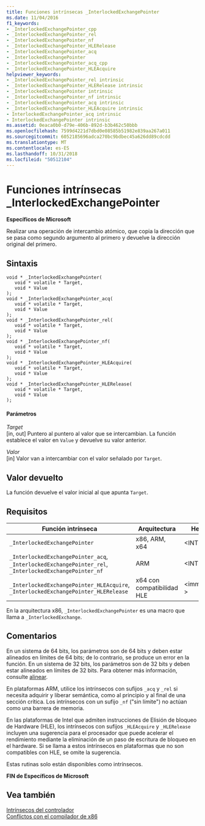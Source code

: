 ```yaml
---
title: Funciones intrínsecas _InterlockedExchangePointer
ms.date: 11/04/2016
f1_keywords:
- _InterlockedExchangePointer_cpp
- _InterlockedExchangePointer_rel
- _InterlockedExchangePointer_nf
- _InterlockedExchangePointer_HLERelease
- _InterlockedExchangePointer_acq
- _InterlockedExchangePointer
- _InterlockedExchangePointer_acq_cpp
- _InterlockedExchangePointer_HLEAcquire
helpviewer_keywords:
- _InterlockedExchangePointer_rel intrinsic
- _InterlockedExchangePointer_HLERelease intrinsic
- _InterlockedExchangePointer intrinsic
- _InterlockedExchangePointer_nf intrinsic
- _InterlockedExchangePointer_acq intrinsic
- _InterlockedExchangePointer_HLEAcquire intrinsic
- InterlockedExchangePointer_acq intrinsic
- InterlockedExchangePointer intrinsic
ms.assetid: 0eaca0b0-d79e-406b-892d-b3b462c50bbb
ms.openlocfilehash: 7599d4221d7dbd0e08585b51982e839aa267a011
ms.sourcegitcommit: 6052185696adca270bc9bdbec45a626dd89cdcdd
ms.translationtype: MT
ms.contentlocale: es-ES
ms.lasthandoff: 10/31/2018
ms.locfileid: "50512104"
---
```

# <a name="interlockedexchangepointer-intrinsic-functions"></a>Funciones intrínsecas _InterlockedExchangePointer

**Específicos de Microsoft**

Realizar una operación de intercambio atómico, que copia la dirección que se pasa como segundo argumento al primero y devuelve la dirección original del primero.

## <a name="syntax"></a>Sintaxis

```
void * _InterlockedExchangePointer(
   void * volatile * Target,
   void * Value
);
void * _InterlockedExchangePointer_acq(
   void * volatile * Target,
   void * Value
);
void * _InterlockedExchangePointer_rel(
   void * volatile * Target,
   void * Value
);
void * _InterlockedExchangePointer_nf(
   void * volatile * Target,
   void * Value
);
void * _InterlockedExchangePointer_HLEAcquire(
   void * volatile * Target,
   void * Value
);
void * _InterlockedExchangePointer_HLERelease(
   void * volatile * Target,
   void * Value
);
```

#### <a name="parameters"></a>Parámetros

*Target*<br/>
[in, out] Puntero al puntero al valor que se intercambian. La función establece el valor en `Value` y devuelve su valor anterior.

*Valor*<br/>
[in] Valor van a intercambiar con el valor señalado por `Target`.

## <a name="return-value"></a>Valor devuelto

La función devuelve el valor inicial al que apunta `Target`.

## <a name="requirements"></a>Requisitos

|Función intrínseca|Arquitectura|Header|
|---------------|------------------|------------|
|`_InterlockedExchangePointer`|x86, ARM, x64|\<INTRIN.h >|
|`_InterlockedExchangePointer_acq`, `_InterlockedExchangePointer_rel`, `_InterlockedExchangePointer_nf`|ARM|\<INTRIN.h >|
|`_InterlockedExchangePointer_HLEAcquire`, `_InterlockedExchangePointer_HLERelease`|x64 con compatibilidad HLE|\<immintrin.h >|

En la arquitectura x86, `_InterlockedExchangePointer` es una macro que llama a `_InterlockedExchange`.

## <a name="remarks"></a>Comentarios

En un sistema de 64 bits, los parámetros son de 64 bits y deben estar alineados en límites de 64 bits; de lo contrario, se produce un error en la función. En un sistema de 32 bits, los parámetros son de 32 bits y deben estar alineados en límites de 32 bits. Para obtener más información, consulte [alinear](../cpp/align-cpp.md).

En plataformas ARM, utilice los intrínsecos con sufijos `_acq` y `_rel` si necesita adquirir y liberar semántica, como al principio y al final de una sección crítica. Los intrínsecos con un sufijo `_nf` ("sin límite") no actúan como una barrera de memoria.

En las plataformas de Intel que admiten instrucciones de Elisión de bloqueo de Hardware (HLE), los intrínsecos con sufijos `_HLEAcquire` y `_HLERelease` incluyen una sugerencia para el procesador que puede acelerar el rendimiento mediante la eliminación de un paso de escritura de bloqueo en el hardware. Si se llama a estos intrínsecos en plataformas que no son compatibles con HLE, se omite la sugerencia.

Estas rutinas solo están disponibles como intrínsecos.

**FIN de Específicos de Microsoft**

## <a name="see-also"></a>Vea también

[Intrínsecos del controlador](../intrinsics/compiler-intrinsics.md)<br/>
[Conflictos con el compilador de x86](../build/conflicts-with-the-x86-compiler.md)